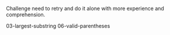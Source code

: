 Challenge need to retry and do it alone with more experience and comprehension. 

03-largest-substring
06-valid-parentheses